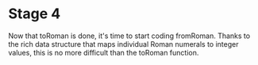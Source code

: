 # Stage 4

Now that toRoman is done, it's time to start coding fromRoman. Thanks to the rich data structure that maps individual Roman numerals to integer values, this is no more difficult than the toRoman function.
